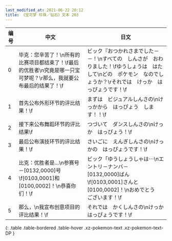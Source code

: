 ```yaml
---
last_modified_at: 2021-06-22 20:12
title: 《宝可梦 珍珠／钻石》文本 203
---
```

| 编号 | 中文 | 日文 |
| ---- | ---- | ---- |
| 0 | 毕克：您辛苦了！\n所有的比赛项目都结束了！\f最后的优胜者\n究竟是哪一只宝可梦呢？\r那么，我就要公布最后的结果了！\f | ビック『おつかれさまでした－－！\nすべての　しんさが　おわりました！\fゆうしょうは　はたして\nどの　ポケモン　なのでしょうか？\rそれでは　けっか　はっぴょうです！\f |
| 1 | 首先公布外形环节的评比结果！\f | まずは　ビジュアルしんさの\nけっかから　はっぴょう　します！！\f |
| 2 | 接下来公布舞蹈环节的评比结果\f | つづいて　ダンスしんさの\nけっか　はっぴょう！\f |
| 3 | 最后公布演技环节的评比结果！\f | さいごに　えんぎしんさの\nけっかの　はっぴょうです！\f |
| 4 | 比克：优胜者是…\n参赛号－[0132,0000]号\f[0103,0001]和[0100,0002]！\n恭喜你们！\f | ビック「ゆうしょうしゃは⋯\nエントリ－ナンバ－　[0132,0000]ばん\f[0103,0001]さんと　[0100,0002]！\nおめでとう　ございます！\f |
| 5 | 那么，\n我宣布创意项目的评比结果！\f | それでは　かくしんさの\nけっかはっぴょうです！\f |
{: .table .table-bordered .table-hover .xz-pokemon-text .xz-pokemon-text-DP }